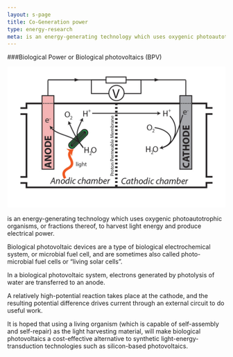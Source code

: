 ```yaml
---
layout: s-page
title: Co-Generation power
type: energy-research
meta: is an energy-generating technology which uses oxygenic photoautotrophic organisms, or fractions thereof, to harvest light energy and produce electrical power.
---
```



###Biological Power or Biological photovoltaics (BPV) 

![Diagram_of_electron_flow_in_a_biological_photovoltaic_system](/assets/img/page-image/biological-power.jpg)

is an energy-generating technology which uses oxygenic photoautotrophic organisms, or fractions thereof, to harvest light energy and produce electrical power. 

Biological photovoltaic devices are a type of biological electrochemical system, or microbial fuel cell, and are sometimes also called photo-microbial fuel cells or “living solar cells”. 

In a biological photovoltaic system, electrons generated by photolysis of water are transferred to an anode. 

A relatively high-potential reaction takes place at the cathode, and the resulting potential difference drives current through an external circuit to do useful work. 

It is hoped that using a living organism (which is capable of self-assembly and self-repair) as the light harvesting material, will make biological photovoltaics a cost-effective alternative to synthetic light-energy-transduction technologies such as silicon-based photovoltaics.